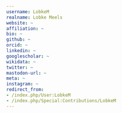 ```yaml
---
username: LobkeM
realname: Lobke Meels
website: ~
affiliation: ~
bio: ~
github: ~
orcid: ~
linkedin: ~
googlescholar: ~
wikidata: ~
twitter: ~
mastodon-url: ~
meta: ~
instagram: ~
redirect_from:
- /index.php/User:LobkeM
- /index.php/Special:Contributions/LobkeM
---
```

